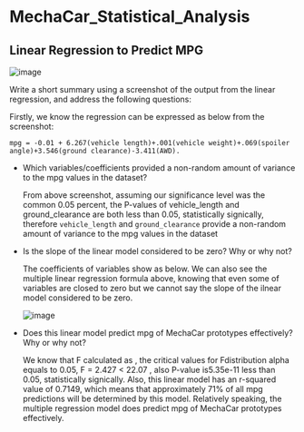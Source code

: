 # MechaCar_Statistical_Analysis

## Linear Regression to Predict MPG

![image](https://user-images.githubusercontent.com/103073631/180669169-79580e31-89dd-4357-babf-7cfb779060da.png)

Write a short summary using a screenshot of the output from the linear regression, and address the following questions:

Firstly, we know the regression can be expressed as below from the screenshot:

`mpg = -0.01 + 6.267(vehicle length)+.001(vehicle weight)+.069(spoiler angle)+3.546(ground clearance)-3.411(AWD).`

- Which variables/coefficients provided a non-random amount of variance to the mpg values in the dataset?

    From above screenshot, assuming our significance level was the common 0.05 percent, the P-values of vehicle_length and ground_clearance are both less than 0.05, statistically signically, therefore `vehicle_length` and `ground_clearance` provide a non-random amount of variance to the mpg values in the dataset

- Is the slope of the linear model considered to be zero? Why or why not?

    The coefficients of variables show as below. We can also see the multiple linear regression formula above, knowing that even some of variables are closed to zero but we cannot say the slope of the ilnear model considered to be zero.

    ![image](https://user-images.githubusercontent.com/103073631/180669532-5ccc1dac-def1-499a-9635-d0b7b722e55e.png)

- Does this linear model predict mpg of MechaCar prototypes effectively? Why or why not?

    We know that F calculated as , the critical values for Fdistribution alpha equals to 0.05, F = 2.427 < 22.07 , also P-value is5.35e-11 less than 0.05, statistically signically. Also, this linear model has an r-squared value of 0.7149, which means that approximately 71% of all mpg predictions will be determined by this model. Relatively speaking, the multiple regression model does predict mpg of MechaCar prototypes effectively.
